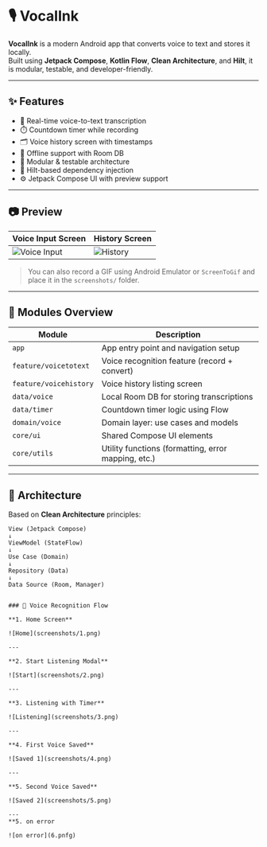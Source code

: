 # 🎙️ VocalInk

**VocalInk** is a modern Android app that converts voice to text and stores it locally.  
Built using **Jetpack Compose**, **Kotlin Flow**, **Clean Architecture**, and **Hilt**, it is modular, testable, and developer-friendly.

---

## ✨ Features

- 🎤 Real-time voice-to-text transcription
- ⏱️ Countdown timer while recording
- 🗂️ Voice history screen with timestamps
- 💾 Offline support with Room DB
- 🧪 Modular & testable architecture
- 💉 Hilt-based dependency injection
- ⚙️ Jetpack Compose UI with preview support

---

## 📷 Preview

| Voice Input Screen | History Screen |
|--------------------|----------------|
| ![Voice Input](screenshots/voice_input.png) | ![History](screenshots/history.png) |

> You can also record a GIF using Android Emulator or `ScreenToGif` and place it in the `screenshots/` folder.

---

## 🧩 Modules Overview

| Module                     | Description |
|---------------------------|-------------|
| `app`                     | App entry point and navigation setup |
| `feature/voicetotext`     | Voice recognition feature (record + convert) |
| `feature/voicehistory`    | Voice history listing screen |
| `data/voice`              | Local Room DB for storing transcriptions |
| `data/timer`              | Countdown timer logic using Flow |
| `domain/voice`            | Domain layer: use cases and models |
| `core/ui`                 | Shared Compose UI elements |
| `core/utils`              | Utility functions (formatting, error mapping, etc.) |

---

## 📐 Architecture

Based on **Clean Architecture** principles:

```text
View (Jetpack Compose)
↓
ViewModel (StateFlow)
↓
Use Case (Domain)
↓
Repository (Data)
↓
Data Source (Room, Manager)


### 📱 Voice Recognition Flow

**1. Home Screen**

![Home](screenshots/1.png)

---

**2. Start Listening Modal**

![Start](screenshots/2.png)

---

**3. Listening with Timer**

![Listening](screenshots/3.png)

---

**4. First Voice Saved**

![Saved 1](screenshots/4.png)

---

**5. Second Voice Saved**

![Saved 2](screenshots/5.png)

---
**5. on error

![on error](6.pnfg)
